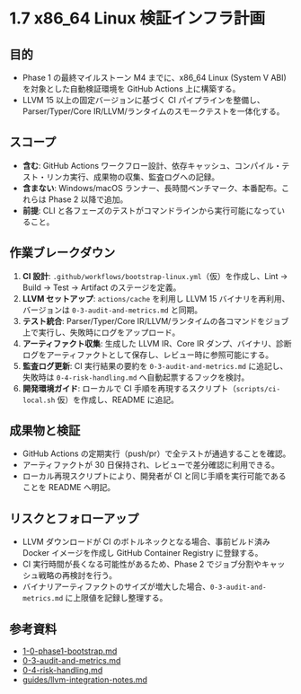 # 1.7 x86_64 Linux 検証インフラ計画

## 目的
- Phase 1 の最終マイルストーン M4 までに、x86_64 Linux (System V ABI) を対象とした自動検証環境を GitHub Actions 上に構築する。
- LLVM 15 以上の固定バージョンに基づく CI パイプラインを整備し、Parser/Typer/Core IR/LLVM/ランタイムのスモークテストを一体化する。

## スコープ
- **含む**: GitHub Actions ワークフロー設計、依存キャッシュ、コンパイル・テスト・リンカ実行、成果物の収集、監査ログへの記録。
- **含まない**: Windows/macOS ランナー、長時間ベンチマーク、本番配布。これらは Phase 2 以降で追加。
- **前提**: CLI と各フェーズのテストがコマンドラインから実行可能になっていること。

## 作業ブレークダウン
1. **CI 設計**: `.github/workflows/bootstrap-linux.yml`（仮）を作成し、Lint → Build → Test → Artifact のステージを定義。
2. **LLVM セットアップ**: `actions/cache` を利用し LLVM 15 バイナリを再利用、バージョンは `0-3-audit-and-metrics.md` と同期。
3. **テスト統合**: Parser/Typer/Core IR/LLVM/ランタイムの各コマンドをジョブ上で実行し、失敗時にログをアップロード。
4. **アーティファクト収集**: 生成した LLVM IR、Core IR ダンプ、バイナリ、診断ログをアーティファクトとして保存し、レビュー時に参照可能にする。
5. **監査ログ更新**: CI 実行結果の要約を `0-3-audit-and-metrics.md` に追記し、失敗時は `0-4-risk-handling.md` へ自動起票するフックを検討。
6. **開発環境ガイド**: ローカルで CI 手順を再現するスクリプト（`scripts/ci-local.sh` 仮）を作成し、README に追記。

## 成果物と検証
- GitHub Actions の定期実行（push/pr）で全テストが通過することを確認。
- アーティファクトが 30 日保持され、レビューで差分確認に利用できる。
- ローカル再現スクリプトにより、開発者が CI と同じ手順を実行可能であることを README へ明記。

## リスクとフォローアップ
- LLVM ダウンロードが CI のボトルネックとなる場合、事前ビルド済み Docker イメージを作成し GitHub Container Registry に登録する。
- CI 実行時間が長くなる可能性があるため、Phase 2 でジョブ分割やキャッシュ戦略の再検討を行う。
- バイナリアーティファクトのサイズが増大した場合、`0-3-audit-and-metrics.md` に上限値を記録し整理する。

## 参考資料
- [1-0-phase1-bootstrap.md](1-0-phase1-bootstrap.md)
- [0-3-audit-and-metrics.md](0-3-audit-and-metrics.md)
- [0-4-risk-handling.md](0-4-risk-handling.md)
- [guides/llvm-integration-notes.md](../../guides/llvm-integration-notes.md)

